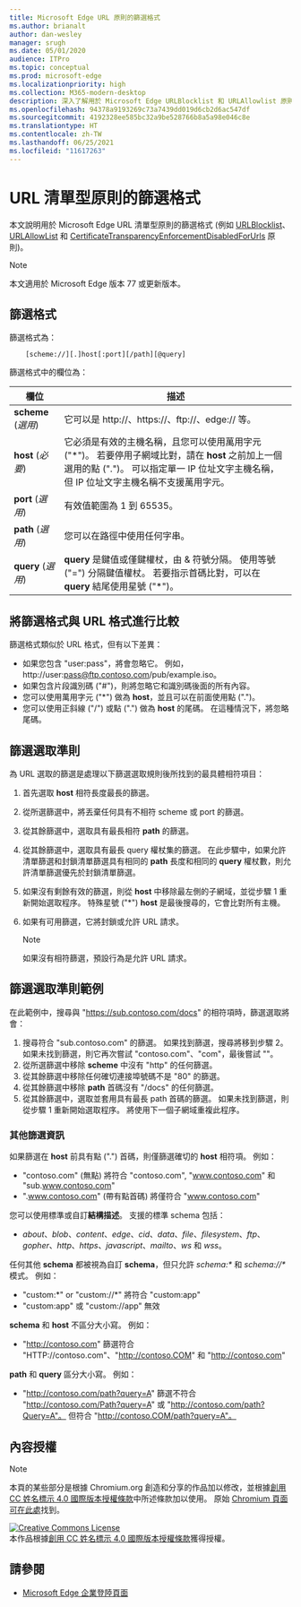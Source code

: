 ```yaml
---
title: Microsoft Edge URL 原則的篩選格式
ms.author: brianalt
author: dan-wesley
manager: srugh
ms.date: 05/01/2020
audience: ITPro
ms.topic: conceptual
ms.prod: microsoft-edge
ms.localizationpriority: high
ms.collection: M365-modern-desktop
description: 深入了解用於 Microsoft Edge URLBlocklist 和 URLAllowlist 原則的篩選格式。
ms.openlocfilehash: 94378a9193269c73a7439dd019d6cb2d6ac547df
ms.sourcegitcommit: 4192328ee585bc32a9be528766b8a5a98e046c8e
ms.translationtype: HT
ms.contentlocale: zh-TW
ms.lasthandoff: 06/25/2021
ms.locfileid: "11617263"
---
```

# <a name="filter-format-for-url-list-based-policies"></a>URL 清單型原則的篩選格式

本文說明用於 Microsoft Edge URL 清單型原則的篩選格式 (例如 [URLBlocklist](microsoft-edge-policies.md#urlblocklist)、[URLAllowList](microsoft-edge-policies.md#urlallowlist) 和 [CertificateTransparencyEnforcementDisabledForUrls](microsoft-edge-policies.md#certificatetransparencyenforcementdisabledforurls) 原則)。

> [!NOTE]
> 本文適用於 Microsoft Edge 版本 77 或更新版本。

## <a name="the-filter-format"></a>篩選格式

篩選格式為：

```
    [scheme://][.]host[:port][/path][@query]
```

篩選格式中的欄位為：

| 欄位 | 描述 |
| --- | --- |
| **scheme** (*選用*) | 它可以是 http://、https://、ftp://、edge:// 等。 |
| **host** (*必要*) | 它必須是有效的主機名稱，且您可以使用萬用字元 ("\*")。 若要停用子網域比對，請在 **host** 之前加上一個選用的點 (".")。 可以指定單一 IP 位址文字主機名稱，但 IP 位址文字主機名稱不支援萬用字元。 |
| **port** (*選用*) | 有效值範圍為 1 到 65535。 |
| **path** (*選用*) | 您可以在路徑中使用任何字串。 |
| **query** (*選用*) | **query** 是鍵值或僅鍵權杖，由 & 符號分隔。 使用等號 ("=") 分隔鍵值權杖。 若要指示首碼比對，可以在 **query** 結尾使用星號 ("\*")。 |

## <a name="comparing-the-filter-format-to-the-url-format"></a>將篩選格式與 URL 格式進行比較

篩選格式類似於 URL 格式，但有以下差異：

- 如果您包含 "user:pass"，將會忽略它。 例如，http://user:pass@ftp.contoso.com/pub/example.iso。
- 如果包含片段識別碼 ("#")，則將忽略它和識別碼後面的所有內容。
- 您可以使用萬用字元 ("*") 做為 **host**，並且可以在前面使用點 (".")。
- 您可以使用正斜線 ("/") 或點 (".") 做為 **host** 的尾碼。 在這種情況下，將忽略尾碼。

## <a name="filter-selection-criteria"></a>篩選選取準則

為 URL 選取的篩選是處理以下篩選選取規則後所找到的最具體相符項目：

1. 首先選取 **host** 相符長度最長的篩選。
2. 從所選篩選中，將丟棄任何具有不相符 scheme 或 port 的篩選。
3. 從其餘篩選中，選取具有最長相符 **path** 的篩選。
4. 從其餘篩選中，選取具有最長 query 權杖集的篩選。 在此步驟中，如果允許清單篩選和封鎖清單篩選具有相同的 **path** 長度和相同的 **query** 權杖數，則允許清單篩選優先於封鎖清單篩選。
5. 如果沒有剩餘有效的篩選，則從 **host** 中移除最左側的子網域，並從步驟 1 重新開始選取程序。 特殊星號 ("*") **host** 是最後搜尋的，它會比對所有主機。
6. 如果有可用篩選，它將封鎖或允許 URL 請求。

   >[!NOTE]
   >如果沒有相符篩選，預設行為是允許 URL 請求。

## <a name="example-filter-selection-criteria"></a>篩選選取準則範例

在此範例中，搜尋與 "https://sub.contoso.com/docs" 的相符項時，篩選選取將會：

1. 搜尋符合 "sub.contoso.com" 的篩選。 如果找到篩選，搜尋將移到步驟 2。 如果未找到篩選，則它再次嘗試 "contoso.com"、"com"，最後嘗試 ""。
2. 從所選篩選中移除 **scheme** 中沒有 "http" 的任何篩選。
3. 從其餘篩選中移除任何確切連接埠號碼不是 "80" 的篩選。
4. 從其餘篩選中移除 **path** 首碼沒有 "/docs" 的任何篩選。
5. 從其餘篩選中，選取並套用具有最長 path 首碼的篩選。 如果未找到篩選，則從步驟 1 重新開始選取程序。 將使用下一個子網域重複此程序。

### <a name="additional-filter-information"></a>其他篩選資訊

如果篩選在 **host** 前具有點 (".") 首碼，則僅篩選確切的 **host** 相符項。 例如：

- "contoso.com" (無點) 將符合 "contoso.com", "www.contoso.com" 和 "sub.www.contoso.com"
- ".www.contoso.com" (帶有點首碼) 將僅符合 "www.contoso.com"

您可以使用標準或自訂**結構描述**。 支援的標準 schema 包括：

- _about_、_blob_、_content_、_edge_、_cid_、_data_、_file_、_filesystem_、_ftp_、_gopher_、_http_、_https_、_javascript_、_mailto_、_ws_ 和 _wss_。

任何其他 **schema** 都被視為自訂 **schema**，但只允許 _schema:*_ 和 _schema://*_ 模式。 例如：

- "custom:\*" or "custom://\*" 將符合 "custom:app"
- "custom:app" 或 "custom://app" 無效

**schema** 和 **host** 不區分大小寫。 例如：

- "http://contoso.com" 篩選符合 "HTTP://contoso.com"、"http://contoso.COM" 和 "http://contoso.com"

**path** 和 **query** 區分大小寫。 例如：

- "http://contoso.com/path?query=A" 篩選不符合 "http://contoso.com/Path?query=A" 或 "http://contoso.com/path?Query=A"。 但符合 "http://contoso.COM/path?query=A"。

## <a name="content-license"></a>內容授權

> [!NOTE]
> 本頁的某些部分是根據 Chromium.org 創造和分享的作品加以修改，並根據[創用 CC 姓名標示 4.0 國際版本授權條款](http://creativecommons.org/licenses/by/4.0/)中所述條款加以使用。 原始 [Chromium 頁面可在此處](https://www.chromium.org/administrators/url-blacklist-filter-format)找到。
  
<a rel="license" href="http://creativecommons.org/licenses/by/4.0/"><img alt="Creative Commons License" style="border-width:0" src="https://i.creativecommons.org/l/by/4.0/88x31.png" /></a><br />本作品根據<a rel="license" href="http://creativecommons.org/licenses/by/4.0/">創用 CC 姓名標示 4.0 國際版本授權條款</a>獲得授權。

## <a name="see-also"></a>請參閱

- [Microsoft Edge 企業登陸頁面](https://aka.ms/EdgeEnterprise)
